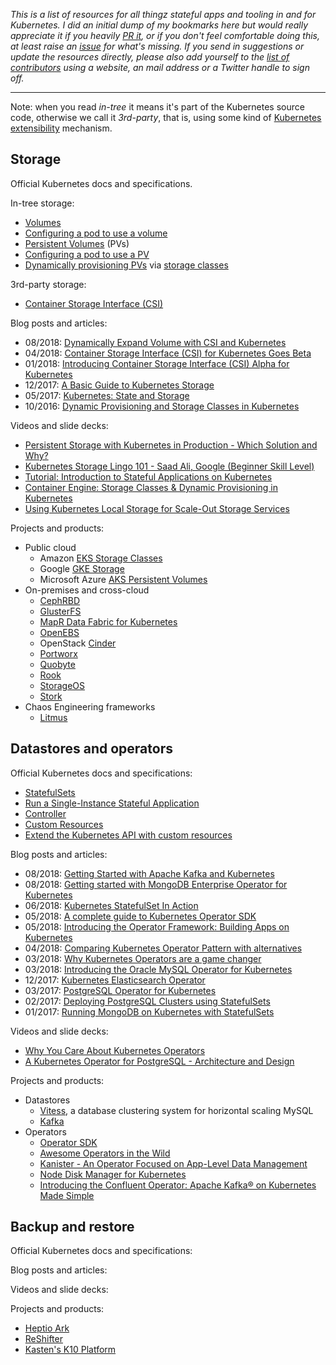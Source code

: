 _This is a list of resources for all thingz stateful apps and tooling in and for Kubernetes. I did an initial dump of my bookmarks here but would really appreciate it if you heavily [PR it](https://github.com/mhausenblas/stateful-kubernetes/pulls), or if you don't feel comfortable doing this, at least raise an [issue](https://github.com/mhausenblas/stateful-kubernetes/issues) for what's missing. If you send in suggestions or update the resources directly, please also add yourself to the [list of contributors](https://github.com/mhausenblas/stateful-kubernetes/blob/master/CONTRIBUTORS) using a website, an mail address or a Twitter handle to sign off._

---

Note: when you read _in-tree_ it means it's part of the Kubernetes source code, otherwise we call it _3rd-party_, that is, using some kind of [Kubernetes extensibility](https://speakerdeck.com/mhausenblas/bending-kubernetes-to-your-needs) mechanism.

## Storage

Official Kubernetes docs and specifications.

In-tree storage:

- [Volumes](https://kubernetes.io/docs/concepts/storage/volumes/)
- [Configuring a pod to use a volume](https://kubernetes.io/docs/tasks/configure-pod-container/configure-volume-storage/)
- [Persistent Volumes](https://kubernetes.io/docs/concepts/storage/persistent-volumes/) (PVs)
- [Configuring a pod to use a PV](https://kubernetes.io/docs/tasks/configure-pod-container/configure-persistent-volume-storage/)
- [Dynamically provisioning PVs](https://kubernetes.io/docs/concepts/storage/dynamic-provisioning/) via [storage classes](https://kubernetes.io/docs/concepts/storage/storage-classes/)

3rd-party storage:

- [Container Storage Interface (CSI)](https://github.com/container-storage-interface/spec)

Blog posts and articles:

- 08/2018: [Dynamically Expand Volume with CSI and Kubernetes](https://kubernetes.io/blog/2018/08/02/dynamically-expand-volume-with-csi-and-kubernetes/)
- 04/2018: [Container Storage Interface (CSI) for Kubernetes Goes Beta](https://kubernetes.io/blog/2018/04/10/container-storage-interface-beta/)
- 01/2018: [Introducing Container Storage Interface (CSI) Alpha for Kubernetes](https://kubernetes.io/blog/2018/01/introducing-container-storage-interface/)
- 12/2017: [A Basic Guide to Kubernetes Storage](https://dzone.com/articles/a-basic-guide-to-kubernetes-storage)
- 05/2017: [Kubernetes: State and Storage](https://blog.openshift.com/kubernetes-state-storage/)
- 10/2016: [Dynamic Provisioning and Storage Classes in Kubernetes](https://kubernetes.io/blog/2016/10/dynamic-provisioning-and-storage-in-kubernetes/)

Videos and slide decks:

- [Persistent Storage with Kubernetes in Production - Which Solution and Why?](https://www.youtube.com/watch?v=hqE5c5pyfrk)
- [Kubernetes Storage Lingo 101 - Saad Ali, Google (Beginner Skill Level)](https://www.youtube.com/watch?v=uSxlgK1bCuA)
- [Tutorial: Introduction to Stateful Applications on Kubernetes](https://www.youtube.com/watch?v=B-791PMq4cU)
- [Container Engine: Storage Classes & Dynamic Provisioning in Kubernetes](https://www.youtube.com/watch?v=qktFhjJmFhg)
- [Using Kubernetes Local Storage for Scale-Out Storage Services](https://www.youtube.com/watch?v=eqkgiPppZN8)

Projects and products:

- Public cloud
  - Amazon [EKS Storage Classes](https://docs.aws.amazon.com/eks/latest/userguide/storage-classes.html)
  - Google [GKE Storage](https://cloud.google.com/kubernetes-engine/docs/concepts/storage-overview)
  - Microsoft Azure [AKS Persistent Volumes](https://docs.microsoft.com/en-us/azure/aks/azure-disks-dynamic-pv)
- On-premises and cross-cloud
  - [CephRBD](https://access.redhat.com/products/red-hat-ceph-storage)
  - [GlusterFS](https://github.com/gluster/gluster-kubernetes)
  - [MapR Data Fabric for Kubernetes](https://mapr.com/solutions/data-fabric/kubernetes/)
  - [OpenEBS](http://github.com/openebs/openebs/)
  - OpenStack [Cinder](http://wiki.openstack.org/cinder)
  - [Portworx](https://docs.portworx.com/scheduler/kubernetes/)
  - [Quobyte](https://github.com/quobyte/kubernetes)
  - [Rook](http://rook.io/)
  - [StorageOS](http://storageos.com)
  - [Stork](https://github.com/libopenstorage/stork)
- Chaos Engineering frameworks
  - [Litmus](https://github.com/openebs/litmus)

## Datastores and operators

Official Kubernetes docs and specifications:

- [StatefulSets](https://kubernetes.io/docs/concepts/workloads/controllers/statefulset/)
- [Run a Single-Instance Stateful Application](https://kubernetes.io/docs/tasks/run-application/run-single-instance-stateful-application/)
- [Controller](https://kubernetes.io/docs/reference/glossary/?fundamental=true#term-controller)
- [Custom Resources](https://kubernetes.io/docs/concepts/extend-kubernetes/api-extension/custom-resources/)
- [Extend the Kubernetes API with custom resources](https://kubernetes.io/docs/tasks/access-kubernetes-api/custom-resources/custom-resource-definitions/)

Blog posts and articles:

- 08/2018: [Getting Started with Apache Kafka and Kubernetes](https://www.confluent.io/blog/getting-started-apache-kafka-kubernetes/)
- 08/2018: [Getting started with MongoDB Enterprise Operator for Kubernetes](https://hackernoon.com/getting-started-with-mongodb-enterprise-operator-for-kubernetes-bb5d5205fe02)
- 06/2018: [Kubernetes StatefulSet In Action](https://blog.openshift.com/kubernetes-statefulset-in-action/)
- 05/2018: [A complete guide to Kubernetes Operator SDK](https://banzaicloud.com/blog/operator-sdk/)
- 05/2018: [Introducing the Operator Framework: Building Apps on Kubernetes](https://coreos.com/blog/introducing-operator-framework)
- 04/2018: [Comparing Kubernetes Operator Pattern with alternatives](https://medium.com/@cloudark/why-to-write-kubernetes-operators-9b1e32a24814)
- 03/2018: [Why Kubernetes Operators are a game changer](https://blog.couchbase.com/kubernetes-operators-game-changer/)
- 03/2018: [Introducing the Oracle MySQL Operator for Kubernetes](https://blogs.oracle.com/developers/introducing-the-oracle-mysql-operator-for-kubernetes)
- 12/2017: [Kubernetes Elasticsearch Operator](https://akomljen.com/kubernetes-elasticsearch-operator/)
- 03/2017: [PostgreSQL Operator for Kubernetes](https://info.crunchydata.com/blog/postgres-operator-for-kubernetes)
- 02/2017: [Deploying PostgreSQL Clusters using StatefulSets](https://kubernetes.io/blog/2017/02/postgresql-clusters-kubernetes-statefulsets/)
- 01/2017: [Running MongoDB on Kubernetes with StatefulSets](https://kubernetes.io/blog/2017/01/running-mongodb-on-kubernetes-with-statefulsets/)

Videos and slide decks:

- [Why You Care About Kubernetes Operators](https://www.youtube.com/watch?v=6Csf0g9BTr4)
- [A Kubernetes Operator for PostgreSQL - Architecture and Design](https://www.youtube.com/watch?v=LwIOoU96iQw)

Projects and products:

- Datastores
  - [Vitess](https://vitess.io/), a database clustering system for horizontal scaling MySQL
  - [Kafka](https://www.confluent.io/resources/recommendations-for-deploying-apache-kafka-on-kubernetes)
- Operators
  - [Operator SDK](https://github.com/operator-framework/operator-sdk)
  - [Awesome Operators in the Wild](https://github.com/operator-framework/awesome-operators)
  - [Kanister - An Operator Focused on App-Level Data Management](https://github.com/kanisterio/kanister)
  - [Node Disk Manager for Kubernetes](https://github.com/openebs/node-disk-manager)
  - [Introducing the Confluent Operator: Apache Kafka® on Kubernetes Made Simple](https://www.confluent.io/blog/introducing-the-confluent-operator-apache-kafka-on-kubernetes/)

## Backup and restore

Official Kubernetes docs and specifications:

Blog posts and articles:

Videos and slide decks:

Projects and products:

- [Heptio Ark](https://github.com/heptio/ark)
- [ReShifter](http://reshifter.info/)
- [Kasten's K10 Platform](https://kasten.io/product/)

